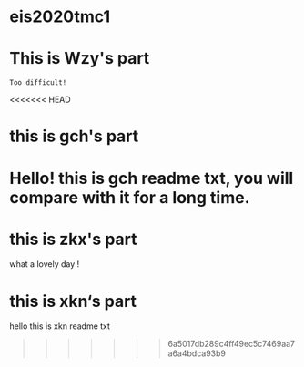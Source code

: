 # eis2020tmc1
# This is Wzy's part
    Too difficult!

<<<<<<< HEAD
# this is gch's part

Hello! this is gch readme txt, you will compare
with it for a long time.
=======

# this is zkx's part

what a lovely day !
# this is xkn‘s part

hello this is xkn readme txt  

>>>>>>> 6a5017db289c4ff49ec5c7469aa7a6a4bdca93b9
